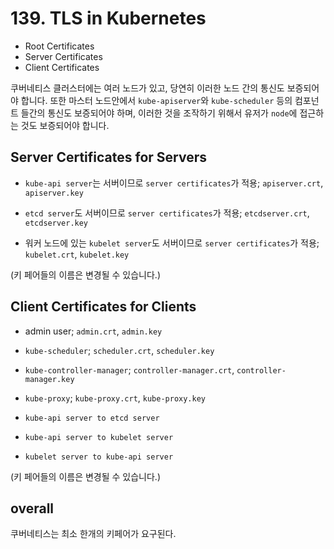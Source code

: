 # 139. TLS in Kubernetes

- Root Certificates
- Server Certificates
- Client Certificates

쿠버네티스 클러스터에는 여러 노드가 있고, 당연히 이러한 노드 간의 통신도 보증되어야 합니다.
또한 마스터 노드안에서 `kube-apiserver`와 `kube-scheduler` 등의 컴포넌트 들간의 통신도 보증되어야 하며, 이러한 것을 조작하기 위해서 유저가 `node`에 접근하는 것도 보증되어야 합니다.

## Server Certificates for Servers

- `kube-api server`는 서버이므로 `server certificates`가 적용; `apiserver.crt`, `apiserver.key`

- `etcd server`도 서버이므로 `server certificates`가 적용; `etcdserver.crt`, `etcdserver.key`

- 워커 노드에 있는 `kubelet server`도 서버이므로 `server certificates`가 적용; `kubelet.crt`, `kubelet.key`

(키 페어들의 이름은 변경될 수 있습니다.)

## Client Certificates for Clients

- admin user; `admin.crt`, `admin.key`

- `kube-scheduler`; `scheduler.crt`, `scheduler.key`

- `kube-controller-manager`; `controller-manager.crt`, `controller-manager.key`

- `kube-proxy`; `kube-proxy.crt`, `kube-proxy.key`

- `kube-api server to etcd server`

- `kube-api server to kubelet server`

- `kubelet server to kube-api server`

(키 페어들의 이름은 변경될 수 있습니다.)

## overall

쿠버네티스는 최소 한개의 키페어가 요구된다.
